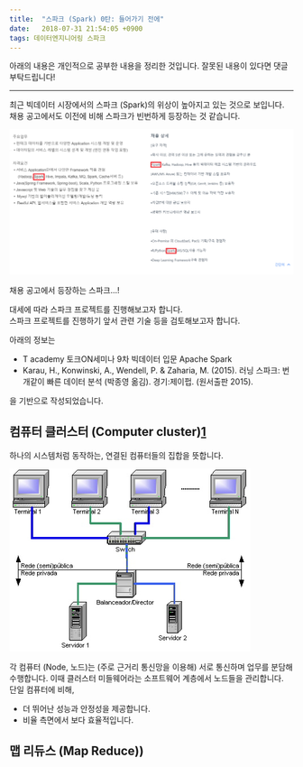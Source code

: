 ```yaml
---
title:  "스파크 (Spark) 0탄: 들어가기 전에"
date:   2018-07-31 21:54:05 +0900
tags: 데이터엔지니어링 스파크
---
```


아래의 내용은 개인적으로 공부한 내용을 정리한 것입니다. 잘못된 내용이 있다면 댓글 부탁드립니다!

- - -
  
최근 빅데이터 시장에서의 스파크 (Spark)의 위상이 높아지고 있는 것으로 보입니다.  
채용 공고에서도 이전에 비해 스파크가 빈번하게 등장하는 것 같습니다.  


![Job Description](../assets/images/2018-07-31-spark-00-preview-00-jd.png)


채용 공고에서 등장하는 스파크...!


대세에 따라 스파크 프로젝트를 진행해보고자 합니다.  
스파크 프로젝트를 진행하기 앞서 관련 기술 등을 검토해보고자 합니다.


아래의 정보는 
* T academy 토크ON세미나 9차 빅데이터 입문 Apache Spark
* Karau, H., Konwinski, A., Wendell, P. & Zaharia, M. (2015). 러닝 스파크: 번개같이 빠른 데이터 분석 (박종영 옮김). 경기:제이펍. (원서출판 2015). 


을 기반으로 작성되었습니다.  
## 컴퓨터 클러스터 (Computer cluster)[1][2]
하나의 시스템처럼 동작하는, 연결된 컴퓨터들의 집합을 뜻합니다.  

![Computer cluster](../assets/images/2018-07-31-spark-00-preview-01-computer-cluster.jpg)


각 컴퓨터 (Node, 노드)는 (주로 근거리 통신망을 이용해) 서로 통신하며 업무를 분담해 수행합니다. 이때 클러스터 미들웨어라는 소프트웨어 계층에서 노드들을 관리합니다.  
단일 컴퓨터에 비해, 
* 더 뛰어난 성능과 안정성을 제공합니다.
* 비율 측면에서 보다 효율적입니다.
  
## 맵 리듀스 (Map Reduce))
[1]: https://ko.wikipedia.org/wiki/%EC%BB%B4%ED%93%A8%ED%84%B0_%ED%81%B4%EB%9F%AC%EC%8A%A4%ED%84%B0
[2]: http://tigerbum.tistory.com/20